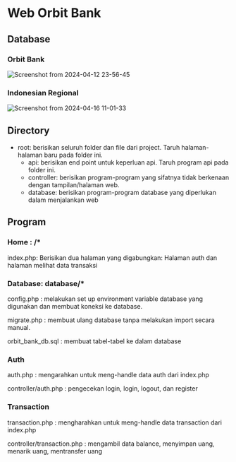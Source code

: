# Web Orbit Bank
## Database
### Orbit Bank
![Screenshot from 2024-04-12 23-56-45](https://github.com/Orbit-2808/orbit-bank/assets/119851319/797d36ab-efb4-4c87-b813-3366743fc526)

### Indonesian Regional
![Screenshot from 2024-04-16 11-01-33](https://github.com/Orbit-2808/orbit-bank/assets/119851319/a050f24e-2024-4c24-b3ce-821b216a305e)


## Directory
- root: berisikan seluruh folder dan file dari project. Taruh halaman-halaman baru pada folder ini.
  - api: berisikan end point untuk keperluan api. Taruh program api pada folder ini.
  - controller: berisikan program-program yang sifatnya tidak berkenaan dengan tampilan/halaman web.
  - database: berisikan program-program database yang diperlukan dalam menjalankan web


## Program
### Home : /*
index.php: Berisikan dua halaman yang digabungkan: Halaman auth dan halaman melihat data transaksi

### Database: database/*
config.php         : melakukan set up environment variable database yang digunakan dan membuat koneksi ke database.

migrate.php        : membuat ulang database tanpa melakukan import secara manual.

orbit_bank_db.sql  : membuat tabel-tabel ke dalam database


### Auth
auth.php  : mengarahkan untuk meng-handle data auth dari index.php

controller/auth.php  : pengecekan login, login, logout, dan register


### Transaction
transaction.php : mengharahkan untuk meng-handle data transaction dari index.php

controller/transaction.php  : mengambil data balance, menyimpan uang, menarik uang, mentransfer uang
